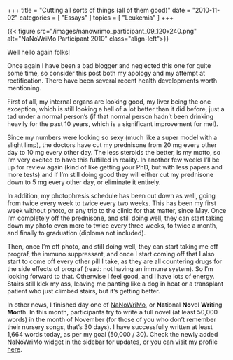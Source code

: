 +++
title = "Cutting all sorts of things (all of them good)"
date = "2010-11-02"
categories = [ "Essays" ]
topics = [ "Leukemia" ]
+++

{{< figure src="/images/nanowrimo_participant_09_120x240.png" alt="NaNoWriMo Participant 2010" class="align-left">}}

Well hello again folks!

Once again I have been a bad blogger and neglected this one for quite some time, so consider this post both my apology and my attempt at rectification. There have been several recent health developments worth mentioning.

First of all, my internal organs are looking good, my liver being the one exception, which is still looking a hell of a lot better than it did before, just a tad under a normal person&#8217;s (if that normal person hadn&#8217;t been drinking heavily for the past 10 years, which is a significant improvement for me!). 

Since my numbers were looking so sexy (much like a super model with a slight limp), the doctors have cut my prednisone from 20 mg every other day to 10 mg every other day. The less steroids the better, is my motto, so I&#8217;m very excited to have this fulfilled in reality. In another few weeks I&#8217;ll be up for review again (kind of like getting your PhD, but with less papers and more tests) and if I&#8217;m still doing good they will either cut my prednisone down to 5 mg every other day, or eliminate it entirely.

In addition, my photophresis schedule has been cut down as well, going from twice every week to twice every two weeks. This has been my first week without photo, or any trip to the clinic for that matter, since May. Once I&#8217;m completely off the prednisone, and still doing well, they can start taking down my photo even more to twice every three weeks, to twice a month, and finally to graduation (diploma not included). 

Then, once I&#8217;m off photo, and still doing well, they can start taking me off prograf, the immuno suppressant, and once I start coming off that I also start to come off every other pill I take, as they are all countering drugs for the side effects of prograf (read: not having an immune system). So I&#8217;m looking forward to that. Otherwise I feel good, and I have lots of energy. Stairs still kick my ass, leaving me panting like a dog in heat or a transplant patient who just climbed stairs, but it&#8217;s getting better.

In other news, I finished day one of [NaNoWriMo][2], or **Na**tional **No**vel **Wri**ting **Mo**nth. In this month, participants try to write a full novel (at least 50,000 words) in the month of November (for those of you who don&#8217;t remember their nursery songs, that&#8217;s 30 days). I have successfully written at least 1,664 words today, as per my goal (50,000 / 30). Check the newly added NaNoWriMo widget in the sidebar for updates, or you can visit my profile [here][3].

 [2]: http://nanowrimo.org
 [3]: http://www.nanowrimo.org/eng/user/646161
